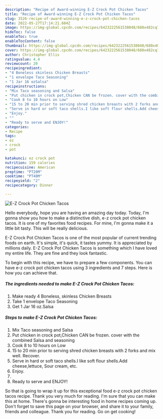 ```yaml
---
description: "Recipe of Award-winning E-Z Crock Pot Chicken Tacos"
title: "Recipe of Award-winning E-Z Crock Pot Chicken Tacos"
slug: 3526-recipe-of-award-winning-e-z-crock-pot-chicken-tacos
date: 2022-05-27T17:14:21.604Z
image: https://img-global.cpcdn.com/recipes/6423222561538048/680x482cq70/e-z-crock-pot-chicken-tacos-recipe-main-photo.jpg
hideToc: false
enableToc: true
enableTocContent: false
thumbnail: https://img-global.cpcdn.com/recipes/6423222561538048/680x482cq70/e-z-crock-pot-chicken-tacos-recipe-main-photo.jpg
cover: https://img-global.cpcdn.com/recipes/6423222561538048/680x482cq70/e-z-crock-pot-chicken-tacos-recipe-main-photo.jpg
author: Christopher Ellis
ratingvalue: 4.4
reviewcount: 20
recipeingredient:
- "4 Boneless skinless Chicken Breasts"
- "1 envelope Taco Seasoning"
- "1 Jar 16 ozSalsa"
recipeinstructions:
- "Mix Taco seasoning and Salsa"
- "Put chicken in crock pot,Chicken CAN be frozen. cover with the combined Salsa and seasoning"
- "Cook 8 to 10 hours on Low"
- "15 to 20 min prior to serving shred chicken breasts with 2 forks and mix well. Recover."
- "Serve in hard or soft taco shells.I like soft flour shells.Add cheese,lettuce, Sour cream, etc."
- "Enjoy."
- ""
- "Ready to serve and ENJOY!"
categories:
- Recipe
tags:
- ez
- crock
- pot

katakunci: ez crock pot 
nutrition: 159 calories
recipecuisine: American
preptime: "PT20M"
cooktime: "PT40M"
recipeyield: "2"
recipecategory: Dinner

---
```



![E-Z Crock Pot Chicken Tacos](https://img-global.cpcdn.com/recipes/6423222561538048/680x482cq70/e-z-crock-pot-chicken-tacos-recipe-main-photo.jpg)

Hello everybody, hope you are having an amazing day today. Today, I'm gonna show you how to make a distinctive dish, e-z crock pot chicken tacos. It is one of my favorites food recipes. For mine, I'm gonna make it a little bit tasty. This will be really delicious.

E-Z Crock Pot Chicken Tacos is one of the most popular of current trending foods on earth. It's simple, it's quick, it tastes yummy. It is appreciated by millions daily. E-Z Crock Pot Chicken Tacos is something which I have loved my entire life. They are fine and they look fantastic.




To begin with this recipe, we have to prepare a few components. You can have e-z crock pot chicken tacos using 3 ingredients and 7 steps. Here is how you can achieve that.

<!--inarticleads1-->

##### The ingredients needed to make E-Z Crock Pot Chicken Tacos:

1. Make ready 4 Boneless, skinless Chicken Breasts
1. Take 1 envelope Taco Seasoning
1. Get 1 Jar 16 oz.Salsa




<!--inarticleads2-->

##### Steps to make E-Z Crock Pot Chicken Tacos:

1. Mix Taco seasoning and Salsa
1. Put chicken in crock pot,Chicken CAN be frozen. cover with the combined Salsa and seasoning
1. Cook 8 to 10 hours on Low
1. 15 to 20 min prior to serving shred chicken breasts with 2 forks and mix well. Recover.
1. Serve in hard or soft taco shells.I like soft flour shells.Add cheese,lettuce, Sour cream, etc.
1. Enjoy.
1. 
1. Ready to serve and ENJOY!



So that is going to wrap it up for this exceptional food e-z crock pot chicken tacos recipe. Thank you very much for reading. I'm sure that you can make this at home. There's gonna be interesting food in home recipes coming up. Don't forget to save this page on your browser, and share it to your family, friends and colleague. Thank you for reading. Go on get cooking!
